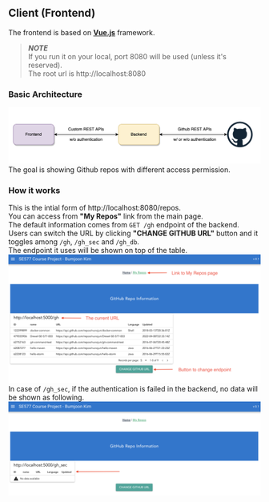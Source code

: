 ## Client (Frontend)
The frontend is based on **[Vue.js](https://vuejs.org/)** framework.
> **_NOTE_**  
If you run it on your local, port 8080 will be used (unless it's reserved).  
The root url is http://localhost:8080  

### Basic Architecture
![Basic Architecture](frontend-001.png "Basic Architecture")
The goal is showing Github repos with different access permission.  

### How it works
This is the intial form of http://localhost:8080/repos.  
You can access from **"My Repos"** link from the main page.  
The default information comes from `GET /gh` endpoint of the backend.  
Users can switch the URL by clicking **"CHANGE GITHUB URL"** button and it toggles among `/gh`, `/gh_sec` and `/gh_db`.  
The endpoint it uses will be shown on top of the table.  
![Screenshot 1](frontend-002.png "Screenshot 1")
In case of `/gh_sec`, if the authentication is failed in the backend, no data will be shown as following.
![Screenshot 2](frontend-003.png "Screenshot 2")